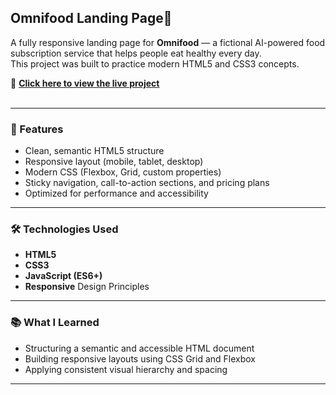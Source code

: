 ## Omnifood Landing Page🍴

A fully responsive landing page for **Omnifood** — a fictional AI-powered food subscription service that helps people eat healthy every day.<br/>
This project was built to practice modern HTML5 and CSS3 concepts.

🔗 **[Click here to view the live project](https://bahareh-bahrami.github.io/Omnifood/)**<br/>
<br/>

---

### 🚀 Features

- Clean, semantic HTML5 structure
- Responsive layout (mobile, tablet, desktop)
- Modern CSS (Flexbox, Grid, custom properties)
- Sticky navigation, call-to-action sections, and pricing plans
- Optimized for performance and accessibility

---

### 🛠️ Technologies Used

- **HTML5**
- **CSS3**
- **JavaScript (ES6+)**
- **Responsive** Design Principles

---

### 📚 What I Learned

- Structuring a semantic and accessible HTML document
- Building responsive layouts using CSS Grid and Flexbox
- Applying consistent visual hierarchy and spacing

---
